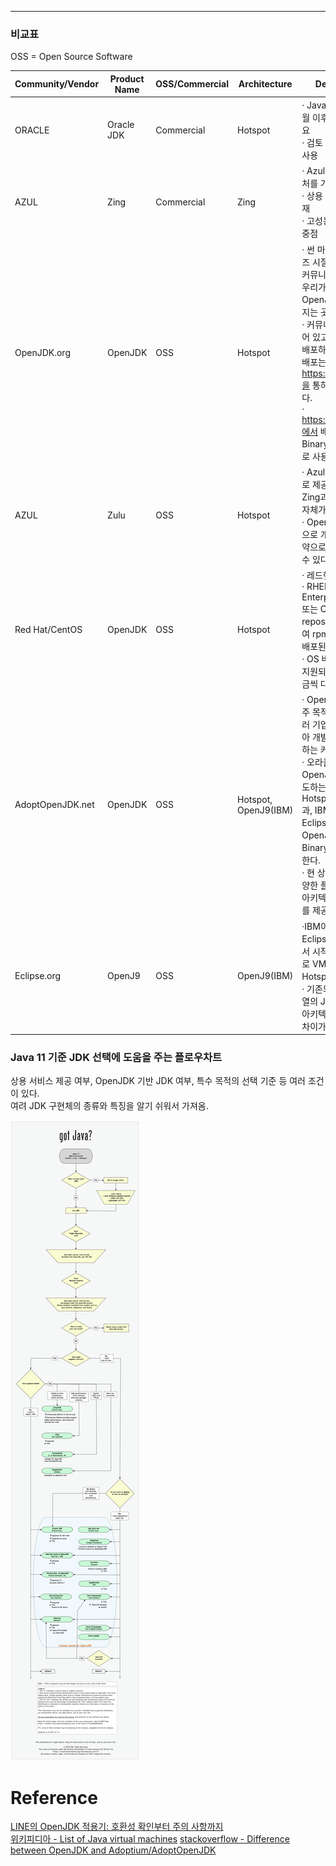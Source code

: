 - - -

### 비교표

OSS = Open Source Software

| Community/Vendor   | Product Name | OSS/Commercial | Architecture | Description                                                                                                                                                                                                                                                                               |
|---------------------|--------------|-----------------|--------------|-------------------------------------------------------------------------------------------------------------------------------------------------------------------------------------------------------------------------------------------------------------------------------------------|
| ORACLE              | Oracle JDK   | Commercial      | Hotspot      | · Java 8 2019년 1월 이후 License 필요 <br>· 검토 시 기준 값으로 사용                                                                                                                                                                                                                             |
| AZUL                | Zing         | Commercial      | Zing         | · Azul의 자체 아키텍처를 가진 JVM. <br>· 상용 버전 제품만 존재<br>· 고성능 및 확장성에 중점                                                                                                                                                                                   |
| OpenJDK.org         | OpenJDK      | OSS             | Hotspot      | · 썬 마이크로시스템즈 시절에 만들어진 커뮤니티 그룹으로 우리가 알고 있는 OpenJDK가 만들어지는 곳. <br>· 커뮤니티에 집중되어 있고 Source는 배포하지만 Binary 배포는 https://jdk.java.net을 통하여 이루어 잔다. <br>· https://jdk.java.net에서 배포되는 Binary는 참조용으로 사용할 것을 권장.  |
| AZUL                | Zulu         | OSS             | Hotspot      | · Azul에서 오픈소스로 제공하는 JDK. <br>Zing과는 아키텍처 자체가 다르다. <br>· OpenJDK를 기반으로 개발, 별도의 계약으로 지원을 받을 수 있다.                                                                                                                           |
| Red Hat/CentOS      | OpenJDK      | OSS             | Hotspot      | · 레드햇에서 제공. <br>· RHEL(Red Hat Enterprise Linux) 또는 CentOS yum repository를 통하여 rpm(binary)으로 배포된다. <br>· OS 버전에 따라서 지원되는 버전이 조금씩 다르다.                                                                  |
| AdoptOpenJDK.net    | OpenJDK      | OSS             | Hotspot, OpenJ9(IBM) | · OpenJDK 배포를 주 목적으로 하며, 여러 기업의 후원을 받아 개발자들이 운영하는 커뮤니티이다. <br>· 오라클의 지원으로 OpenJDK.org가 주도하는 Hotspot(openjdk)과, IBM의 지원으로 Eclipse가 주도하는 OpenJ9 VM의 Binary를 모두 제공한다. <br>· 현 상황에서 가장 다양한 플랫폼과 VM 아키텍처의 Binary를 제공 받을 수 있다. |
| Eclipse.org         | OpenJ9       | OSS             | OpenJ9(IBM)  | ·IBM이 자체 JDK를 Eclipse에 기부하면서 시작된 프로젝트로 VM 아키텍처가 Hotspot과 다르다. <br>· 기존의 Hotspot 계열의 JVM과 설정 및 아키텍처에서 다수의 차이가 있다.     |

### Java 11 기준 JDK 선택에 도움을 주는 플로우차트

상용 서비스 제공 여부, OpenJDK 기반 JDK 여부, 특수 목적의 선택 기준 등 여러 조건이 있다.    
여려 JDK 구현체의 종류와 특징을 알기 쉬워서 가져옴.  

![java_vender_guide_flowchart](notes/Java%20Platform/imgs/java_vender_guide_flowchart.png)

# Reference
[LINE의 OpenJDK 적용기: 호환성 확인부터 주의 사항까지](https://engineering.linecorp.com/en/blog/line-open-jdk)     
[위키피디아 - List of Java virtual machines](https://en.wikipedia.org/wiki/List_of_Java_virtual_machines)
[stackoverflow - Difference between OpenJDK and Adoptium/AdoptOpenJDK](https://stackoverflow.com/questions/52431764/difference-between-openjdk-and-adoptium-adoptopenjdk) 